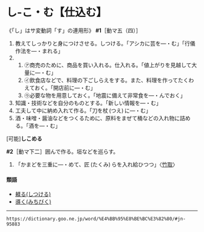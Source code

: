 # し‐こ・む【仕込む】

《「し」はサ変動詞「す」の連用形》
**\#1**［動マ五（四）］
1.  教えてしっかりと身につけさせる。しつける。「アシカに芸を―・む」「行儀作法を―・まれる」
2.      
    1.  ㋐商売のために、商品を買い入れる。仕入れる。「値上がりを見越して大量に―・む」        
    2.  ㋑飲食店などで、料理の下ごしらえをする。また、料理を作ってたくわえておく。「開店前に―・む」        
    3.  ㋒必要な物を用意しておく。「地震に備えて非常食を―・んでおく」
3. 知識・技術などを自分のものとする。「新しい情報を―・む」
4. 工夫して中に納め入れて作る。「刀を杖 (つえ) に―・む」
5. 酒・味噌・醤油などをつくるために、原料をまぜて桶などの入れ物に詰める。「酒を―・む」
    

\[可能\]**しこめる**

**\#2**［動マ下二］囲んで作る。垣などを巡らす。

1.  「かまどを三重に―・めて、匠 (たくみ) らを入れ給ひつつ」〈[竹取](https://dictionary.goo.ne.jp/word/%E7%AB%B9%E5%8F%96%E7%89%A9%E8%AA%9E/#jn-136133)〉
        

#### 類語

-   [躾る(しつける)](https://dictionary.goo.ne.jp/word/%E4%BB%95%E4%BB%98%E3%81%91%E3%82%8B/#jn-98293)
-   [導く(みちびく)](https://dictionary.goo.ne.jp/word/%E5%B0%8E%E3%81%8F/#jn-212275)

---
`https://dictionary.goo.ne.jp/word/%E4%BB%95%E8%BE%BC%E3%82%80/#jn-95883`
